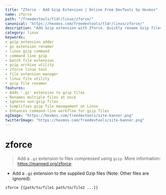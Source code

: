 ```yaml
---
title: "Zforce - Add Gzip Extension | Online Free DevTools by Hexmos"
name: zforce
path: "/freedevtools/tldr/linux/zforce/"
canonical: "https://hexmos.com/freedevtools/tldr/linux/zforce/"
description: "Add Gzip extension with Zforce. Quickly rename Gzip files to include the '.gz' extension. Efficient Linux command for file management. Free online tool, no registration required."
category: linux
keywords:
- gzip extension adder
- gz extension renamer
- linux gzip command
- command line gzip
- batch file extension
- gzip archive utility
- zforce linux tool
- file extension manager
- linux file utility
- gzip file renamer
features:
- Adds '.gz' extension to gzip files
- Renames multiple files at once
- Ignores non-gzip files
- Simplifies gzip file management on Linux
- Enhances command-line workflow for gzip files
ogImage: "https://hexmos.com/freedevtools/site-banner.png"
twitterImage: "https://hexmos.com/freedevtools/site-banner.png"
---
```


# zforce

> Add a `.gz` extension to files compressed using `gzip`.
> More information: <https://manned.org/zforce>.

- Add a `.gz` extension to the supplied Gzip files (Note: Other files are ignored):

`zforce {{path/to/file1 path/to/file2 ...}}`

